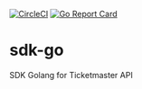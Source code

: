 [![CircleCI](https://circleci.com/gh/piclemx/sdk-go.svg?style=svg)](https://circleci.com/gh/piclemx/sdk-go)
[![Go Report Card](https://goreportcard.com/badge/github.com/piclemx/sdk-go)](https://goreportcard.com/report/github.com/piclemx/sdk-go)

# sdk-go
SDK Golang for Ticketmaster API

